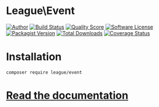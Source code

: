 # League\Event

[![Author](http://img.shields.io/badge/author-@frankdejonge-blue.svg?style=flat-square)](https://twitter.com/frankdejonge)
[![Build Status](https://img.shields.io/github/workflow/status/thephpleague/event/Quality%20Assurance?style=flat-square)](https://github.com/thephpleague/event/actions?query=workflow%3A%22Quality+Assurance%22)
[![Quality Score](https://img.shields.io/scrutinizer/g/thephpleague/event.svg?style=flat-square)](https://scrutinizer-ci.com/g/thephpleague/event)
[![Software License](https://img.shields.io/badge/license-MIT-brightgreen.svg?style=flat-square)](LICENSE)
[![Packagist Version](https://img.shields.io/packagist/v/league/event.svg?style=flat-square)](https://packagist.org/packages/league/event)
[![Total Downloads](https://img.shields.io/packagist/dt/league/event.svg?style=flat-square)](https://packagist.org/packages/league/event)
[![Coverage Status](https://img.shields.io/scrutinizer/coverage/g/thephpleague/event.svg?style=flat-square)](https://scrutinizer-ci.com/g/thephpleague/event/code-structure)

# Installation

```
composer require league/event
```

# [Read the documentation](http://event.thephpleague.com)
